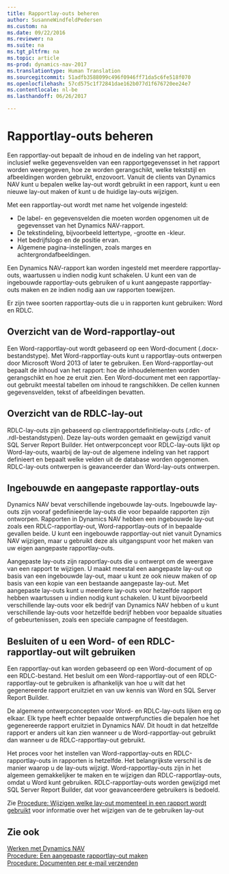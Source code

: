 ```yaml
---
title: Rapportlay-outs beheren
author: SusanneWindfeldPedersen
ms.custom: na
ms.date: 09/22/2016
ms.reviewer: na
ms.suite: na
ms.tgt_pltfrm: na
ms.topic: article
ms-prod: dynamics-nav-2017
ms.translationtype: Human Translation
ms.sourcegitcommit: 51adfb3588099c496f0946ff71da5c6fe518f070
ms.openlocfilehash: 57cd575c1f72841dae162b077d1f676720ee24e7
ms.contentlocale: nl-be
ms.lasthandoff: 06/26/2017

---
```

    
# <a name="manage-report-layouts"></a>Rapportlay-outs beheren
Een rapportlay-out bepaalt de inhoud en de indeling van het rapport, inclusief welke gegevensvelden van een rapportgegevensset in het rapport worden weergegeven, hoe ze worden gerangschikt, welke tekststijl en afbeeldingen worden gebruikt, enzovoort. Vanuit de clients van Dynamics NAV kunt u bepalen welke lay-out wordt gebruikt in een rapport, kunt u een nieuwe lay-out maken of kunt u de huidige lay-outs wijzigen. 

Met een rapportlay-out wordt met name het volgende ingesteld:

- De label- en gegevensvelden die moeten worden opgenomen uit de gegevensset van het Dynamics NAV-rapport.
- De tekstindeling, bijvoorbeeld lettertype, -grootte en -kleur.
- Het bedrijfslogo en de positie ervan.
- Algemene pagina-instellingen, zoals marges en achtergrondafbeeldingen. 

Een Dynamics NAV-rapport kan worden ingesteld met meerdere rapportlay-outs, waartussen u indien nodig kunt schakelen. U kunt een van de ingebouwde rapportlay-outs gebruiken of u kunt aangepaste rapportlay-outs maken en ze indien nodig aan uw rapporten toewijzen.

Er zijn twee soorten rapportlay-outs die u in rapporten kunt gebruiken: Word en RDLC.

## <a name="word-report-layout-overview"></a>Overzicht van de Word-rapportlay-out
Een Word-rapportlay-out wordt gebaseerd op een Word-document (.docx-bestandstype). Met Word-rapportlay-outs kunt u rapportlay-outs ontwerpen door Microsoft Word 2013 of later te gebruiken. Een Word-rapportlay-out bepaalt de inhoud van het rapport: hoe de inhoudelementen worden gerangschikt en hoe ze eruit zien. Een Word-document met een rapportlay-out gebruikt meestal tabellen om inhoud te rangschikken. De cellen kunnen gegevensvelden, tekst of afbeeldingen bevatten.

## <a name="rdlc-layout-overview"></a>Overzicht van de RDLC-lay-out
RDLC-lay-outs zijn gebaseerd op clientrapportdefinitielay-outs (.rdlc- of .rdl-bestandstypen). Deze lay-outs worden gemaakt en gewijzigd vanuit SQL Server Report Builder. Het ontwerpconcept voor RDLC-lay-outs lijkt op Word-lay-outs, waarbij de lay-out de algemene indeling van het rapport definieert en bepaalt welke velden uit de database worden opgenomen. RDLC-lay-outs ontwerpen is geavanceerder dan Word-lay-outs ontwerpen.

## <a name="built-in-and-custom-report-layouts"></a>Ingebouwde en aangepaste rapportlay-outs
Dynamics NAV bevat verschillende ingebouwde lay-outs. Ingebouwde lay-outs zijn vooraf gedefinieerde lay-outs die voor bepaalde rapporten zijn ontworpen. Rapporten in Dynamics NAV hebben een ingebouwde lay-out zoals een RDLC-rapportlay-out, Word-rapportlay-outs of in bepaalde gevallen beide. U kunt een ingebouwde rapportlay-out niet vanuit Dynamics NAV wijzigen, maar u gebruikt deze als uitgangspunt voor het maken van uw eigen aangepaste rapportlay-outs. 

Aangepaste lay-outs zijn rapportlay-outs die u ontwerpt om de weergave van een rapport te wijzigen. U maakt meestal een aangepaste lay-out op basis van een ingebouwde lay-out, maar u kunt ze ook nieuw maken of op basis van een kopie van een bestaande aangepaste lay-out. Met aangepaste lay-outs kunt u meerdere lay-outs voor hetzelfde rapport hebben waartussen u indien nodig kunt schakelen. U kunt bijvoorbeeld verschillende lay-outs voor elk bedrijf van Dynamics NAV hebben of u kunt verschillende lay-outs voor hetzelfde bedrijf hebben voor bepaalde situaties of gebeurtenissen, zoals een speciale campagne of feestdagen.

## <a name="deciding-whether-to-use-a-word-or-rdlc-report-layout"></a>Besluiten of u een Word- of een RDLC-rapportlay-out wilt gebruiken 
Een rapportlay-out kan worden gebaseerd op een Word-document of op een RDLC-bestand. Het besluit om een Word-rapportlay-out of een RDLC-rapportlay-out te gebruiken is afhankelijk van hoe u wilt dat het gegenereerde rapport eruitziet en van uw kennis van Word en SQL Server Report Builder. 

De algemene ontwerpconcepten voor Word- en RDLC-lay-outs lijken erg op elkaar. Elk type heeft echter bepaalde ontwerpfuncties die bepalen hoe het gegenereerde rapport eruitziet in Dynamics NAV. Dit houdt in dat hetzelfde rapport er anders uit kan zien wanneer u de Word-rapportlay-out gebruikt dan wanneer u de RDLC-rapportlay-out gebruikt.

Het proces voor het instellen van Word-rapportlay-outs en RDLC-rapportlay-outs in rapporten is hetzelfde. Het belangrijkste verschil is de manier waarop u de lay-outs wijzigt. Word-rapportlay-outs zijn in het algemeen gemakkelijker te maken en te wijzigen dan RDLC-rapportlay-outs, omdat u Word kunt gebruiken. RDLC-rapportlay-outs worden gewijzigd met SQL Server Report Builder, dat voor geavanceerdere gebruikers is bedoeld.

Zie [Procedure: Wijzigen welke lay-out momenteel in een rapport wordt gebruikt](ui-how-change-layout-currently-used-report.md) voor informatie over het wijzigen van de te gebruiken lay-out

## <a name="see-also"></a>Zie ook
[Werken met Dynamics NAV](ui-work-product.md)  
[Procedure: Een aangepaste rapportlay-out maken](ui-how-create-custom-report-layout.md)  
[Procedure: Documenten per e-mail verzenden](ui-how-send-documents-email.md)

